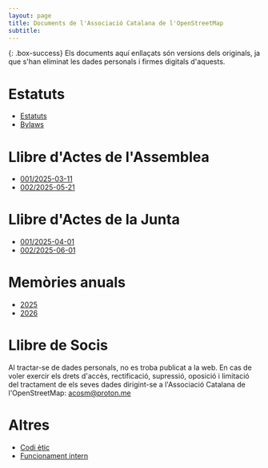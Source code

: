 ```yaml
---
layout: page
title: Documents de l'Associació Catalana de l'OpenStreetMap
subtitle: 
---
```


{: .box-success} Els documents aquí enllaçats són versions dels originals, ja que s'han eliminat les dades personals i firmes digitals d'aquests.

# Estatuts #
- [Estatuts](https://www.osmcatala.cat/assets/docs/Estatuts%20-%20Associaci%C3%B3%20Catalana%20de%20l'OpenStreetMap.pdf)
- [Bylaws](https://www.osmcatala.cat/assets/docs/Estatuts%20-%20Associaci%C3%B3%20Catalana%20de%20l'OpenStreetMap.pdf)

# Llibre d'Actes de l'Assemblea #
- [001/2025-03-11](https://www.osmcatala.cat/assets/docs/Acta%20fundacional.pdf)
- [002/2025-05-21]()

# Llibre d'Actes de la Junta #
- [001/2025-04-01]()
- [002/2025-06-01]()

# Memòries anuals #
- [2025]()
- [2026]()

# Llibre de Socis #
Al tractar-se de dades personals, no es troba publicat a la web. En cas de voler exercir els drets d'accès, rectificació, supressió, oposició i limitació del tractament de els seves dades dirigint-se a l'Associació Catalana de l'OpenStreetMap: acosm@proton.me

# Altres #
- [Codi ètic]()
- [Funcionament intern]()
